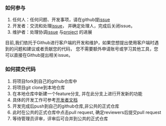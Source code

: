 ### 如何参与 

1. 任何人：任何问题、开发事项，请在github提[issue](https://github.com/blockchain-desktop/hyperledger-fabric-desktop/issues)
2. 开发者：交流和处理[issue](https://github.com/blockchain-desktop/hyperledger-fabric-desktop/issues)，
    并确定处理人，完成后关闭issue。
3. 维护者：处理协调[issue](https://github.com/blockchain-desktop/hyperledger-fabric-desktop/issues)
    与[project](https://github.com/blockchain-desktop/hyperledger-fabric-desktop/projects)
    的进展

目前,我们依托于Github进行客户端的开发和维护，如果您想提出使用客户端时遇到的问题和建议或者贡献您的代码，
您不需要额外申请账号或学习其他工具，您可以直接在Github提出相关issue。

###  如何提交代码

1. 将项目fork到自己的github仓库中
2. 将项目git clone到本地仓库
3. 在本地仓库中新建一个feature分支, 并在此分支上进行开发新的功能
4. 具体的开发工作可参考[开发者文档](coding-guidelines-Zn.md)
5. 开发完成后push到自己的github仓库,非公共的正式仓库
6. 此时在公共的正式仓库中点击pull request, 确定reviewers后提交pull request
7. 等待管理员评审，评审后可合并到公共的正式仓库

